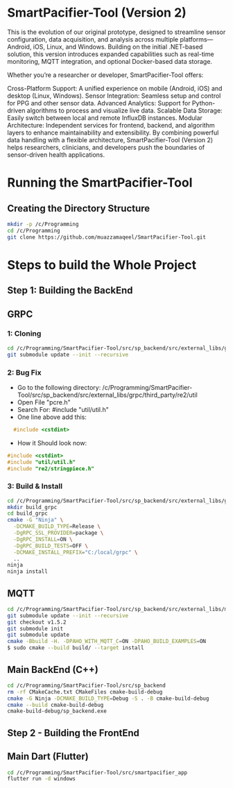 # SmartPacifier-Tool (Version 2) 
This is the evolution of our original prototype, designed to streamline sensor configuration, data acquisition, and analysis across multiple platforms—Android, iOS, Linux, and Windows. Building on the initial .NET-based solution, this version introduces expanded capabilities such as real-time monitoring, MQTT integration, and optional Docker-based data storage.

Whether you’re a researcher or developer, SmartPacifier-Tool offers:

Cross-Platform Support: A unified experience on mobile (Android, iOS) and desktop (Linux, Windows).
Sensor Integration: Seamless setup and control for PPG and other sensor data.
Advanced Analytics: Support for Python-driven algorithms to process and visualize live data.
Scalable Data Storage: Easily switch between local and remote InfluxDB instances.
Modular Architecture: Independent services for frontend, backend, and algorithm layers to enhance maintainability and extensibility.
By combining powerful data handling with a flexible architecture, SmartPacifier-Tool (Version 2) helps researchers, clinicians, and developers push the boundaries of sensor-driven health applications.


# Running the SmartPacifier-Tool
## Creating the Directory Structure
```bash
mkdir -p /c/Programming
cd /c/Programming
git clone https://github.com/muazzamaqeel/SmartPacifier-Tool.git
```


# Steps to build the Whole Project
## Step 1: Building the BackEnd

## GRPC 
### 1: Cloning 
```bash
cd /c/Programming/SmartPacifier-Tool/src/sp_backend/src/external_libs/grpc
git submodule update --init --recursive
```
### 2: Bug Fix
- Go to the following directory:
  /c/Programming/SmartPacifier-Tool/src/sp_backend/src/external_libs/grpc/third_party/re2/util
- Open File "pcre.h"
- Search For: #include "util/util.h"
- One line above add this:
```c
  #include <cstdint>
```
- How it Should look now:
```c
#include <cstdint>
#include "util/util.h"
#include "re2/stringpiece.h"
```
### 3: Build & Install
```bash
cd /c/Programming/SmartPacifier-Tool/src/sp_backend/src/external_libs/grpc
mkdir build_grpc
cd build_grpc
cmake -G "Ninja" \
  -DCMAKE_BUILD_TYPE=Release \
  -DgRPC_SSL_PROVIDER=package \
  -DgRPC_INSTALL=ON \
  -DgRPC_BUILD_TESTS=OFF \
  -DCMAKE_INSTALL_PREFIX="C:/local/grpc" \
  ..
ninja
ninja install
```

## MQTT
```bash
cd /c/Programming/SmartPacifier-Tool/src/sp_backend/src/external_libs/mqtt/paho.mqtt.cpp
git submodule update --init --recursive
git checkout v1.5.2
git submodule init
git submodule update
cmake -Bbuild -H. -DPAHO_WITH_MQTT_C=ON -DPAHO_BUILD_EXAMPLES=ON
$ sudo cmake --build build/ --target install
```

## Main BackEnd (C++) 
```bash
cd /c/Programming/SmartPacifier-Tool/src/sp_backend
rm -rf CMakeCache.txt CMakeFiles cmake-build-debug
cmake -G Ninja -DCMAKE_BUILD_TYPE=Debug -S . -B cmake-build-debug
cmake --build cmake-build-debug
cmake-build-debug/sp_backend.exe
```

## Step 2 - Building the FrontEnd
## Main Dart (Flutter)
```bash
cd /c/Programming/SmartPacifier-Tool/src/smartpacifier_app
flutter run -d windows 
```
